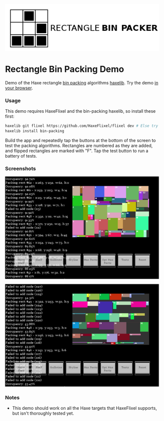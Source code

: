 ![Project logo](screenshots/bin_packing_logo.png?raw=true "Bin Packing Algorithms Demo Logo")

# Rectangle Bin Packing Demo

Demo of the Haxe rectangle [bin packing](https://github.com/Tw1ddle/Rectangle-Bin-Packing) algorithms [haxelib](http://lib.haxe.org/p/bin-packing). Try the demo [in your browser](http://samcodes.itch.io/rectangle-bin-packer).

### Usage ###

This demo requires HaxeFlixel and the bin-packing haxelib, so install these first:

```bash
haxelib git flixel https://github.com/HaxeFlixel/flixel dev # Else try stable branch of HaxeFlixel: haxelib install flixel
haxelib install bin-packing
```

Build the app and repeatedly tap the buttons at the bottom of the screen to test the packing algorithms. Rectangles are numbered as they are added, and flipped rectangles are marked with "F". Tap the test button to run a battery of tests.

### Screenshots ###

![Screenshot](screenshots/screenshot1.png?raw=true "Bin Packing Algorithm Demo screenshot 1")

![Screenshot](screenshots/screenshot2.png?raw=true "Bin Packing Algorithm Demo screenshot 2")

### Notes ###
* This demo should work on all the Haxe targets that HaxeFlixel supports, but isn't thoroughly tested yet.